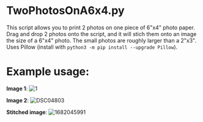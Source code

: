 # TwoPhotosOnA6x4.py

This script allows you to print 2 photos on one piece of 6"x4" photo paper. Drag and drop 2 photos onto the script, and it will stich them onto an image the size of a 6"x4" photo. The small photos are roughly larger than a 2"x3". Uses Pillow (install with `python3 -m pip install --upgrade Pillow`).

# Example usage:

**Image 1**:
![1](https://user-images.githubusercontent.com/31831945/233530169-9ae3d793-9d71-466f-a0ca-21757364a066.jpg)

**Image 2**:
![DSC04803](https://user-images.githubusercontent.com/31831945/233530199-49ab4303-4556-4bcc-8d64-feace2902f43.jpg)

**Stitched image**:
![1682045991](https://user-images.githubusercontent.com/31831945/233530251-4932f58a-ba7a-4203-9bda-456f45b7a0f3.jpg)




